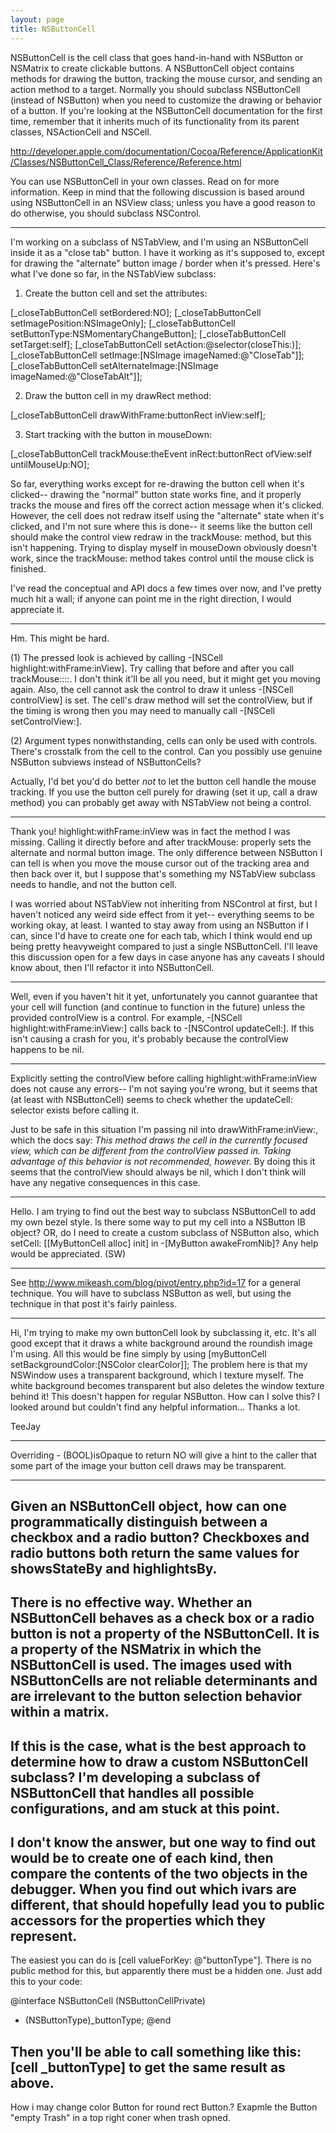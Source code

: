 ```yaml
---
layout: page
title: NSButtonCell
---
```


NSButtonCell is the cell class that goes hand-in-hand with NSButton or NSMatrix to create clickable buttons. A NSButtonCell object contains methods for drawing the button, tracking the mouse cursor, and sending an action method to a target. Normally you should subclass NSButtonCell (instead of NSButton) when you need to customize the drawing or behavior of a button. If you're looking at the NSButtonCell documentation for the first time, remember that it inherits much of its functionality from its parent classes, NSActionCell and NSCell.

http://developer.apple.com/documentation/Cocoa/Reference/ApplicationKit/Classes/NSButtonCell_Class/Reference/Reference.html

You can use NSButtonCell in your own classes. Read on for more information. Keep in mind that the following discussion is based around using NSButtonCell in an NSView class; unless you have a good reason to do otherwise, you should subclass NSControl.

----

I'm working on a subclass of NSTabView, and I'm using an NSButtonCell inside it as a "close tab" button. I have it working as it's supposed to, except for drawing the "alternate" button image / border when it's pressed. Here's what I've done so far, in the NSTabView subclass:

1) Create the button cell and set the attributes:
    
[_closeTabButtonCell setBordered:NO];
[_closeTabButtonCell setImagePosition:NSImageOnly];
[_closeTabButtonCell setButtonType:NSMomentaryChangeButton];
[_closeTabButtonCell setTarget:self];
[_closeTabButtonCell setAction:@selector(closeThis:)];
[_closeTabButtonCell setImage:[NSImage imageNamed:@"CloseTab"]];
[_closeTabButtonCell setAlternateImage:[NSImage imageNamed:@"CloseTabAlt"]];


2) Draw the button cell in my drawRect method:
    
[_closeTabButtonCell drawWithFrame:buttonRect inView:self];


3) Start tracking with the button in mouseDown:
    
[_closeTabButtonCell trackMouse:theEvent inRect:buttonRect ofView:self untilMouseUp:NO];


So far, everything works except for re-drawing the button cell when it's clicked-- drawing the "normal" button state works fine, and it properly tracks the mouse and fires off the correct action message when it's clicked. However, the cell does not redraw itself using the "alternate" state when it's clicked, and I'm not sure where this is done-- it seems like the button cell should make the control view redraw in the trackMouse: method, but this isn't happening. Trying to display myself in mouseDown obviously doesn't work, since the trackMouse: method takes control until the mouse click is finished.

I've read the conceptual and API docs a few times over now, and I've pretty much hit a wall; if anyone can point me in the right direction, I would appreciate it.

----

Hm.  This might be hard.

(1) The pressed look is achieved by calling     -[NSCell highlight:withFrame:inView].  Try calling that before and after you call trackMouse::::.  I don't think it'll be all you need, but it might get you moving again.  Also, the cell cannot ask the control to draw it unless     -[NSCell controlView] is set.  The cell's draw method will set the controlView, but if the timing is wrong then you may need to manually call     -[NSCell setControlView:].

(2) Argument types nonwithstanding, cells can only be used with controls.  There's crosstalk from the cell to the control.  Can you possibly use genuine NSButton subviews instead of NSButtonCells?

Actually, I'd bet you'd do better _not_ to let the button cell handle the mouse tracking.  If you use the button cell purely for drawing (set it up, call a draw method) you can probably get away with NSTabView not being a control.

----

Thank you!     highlight:withFrame:inView was in fact the method I was missing. Calling it directly before and after     trackMouse: properly sets the alternate and normal button image. The only difference between NSButton I can tell is when you move the mouse cursor out of the tracking area and then back over it, but I suppose that's something my NSTabView subclass needs to handle, and not the button cell.

I was worried about NSTabView not inheriting from NSControl at first, but I haven't noticed any weird side effect from it yet-- everything seems to be working okay, at least. I wanted to stay away from using an NSButton if I can, since I'd have to create one for each tab, which I think would end up being pretty heavyweight compared to just a single NSButtonCell. I'll leave this discussion open for a few days in case anyone has any caveats I should know about, then I'll refactor it into NSButtonCell.

----

Well, even if you haven't hit it yet, unfortunately you cannot guarantee that your cell will function (and continue to function in the future) unless the provided controlView is a control.  For example, -[NSCell highlight:withFrame:inView:] calls back to -[NSControl updateCell:].  If this isn't causing a crash for you, it's probably because the controlView happens to be nil.

----

Explicitly setting the controlView before calling     highlight:withFrame:inView does not cause any errors-- I'm not saying you're wrong, but it seems that (at least with NSButtonCell) seems to check whether the     updateCell: selector exists before calling it.

Just to be safe in this situation I'm passing nil into     drawWithFrame:inView:, which the docs say:
*This method draws the cell in the currently focused view, which can be different from the controlView passed in. Taking advantage of this behavior is not recommended, however.*
By doing this it seems that the controlView should always be nil, which I don't think will have any negative consequences in this case.

----

Hello. I am trying to find out the best way to subclass NSButtonCell to add my own bezel style. Is there some way to put my cell into a NSButton IB object? OR, do I need to create a custom subclass of NSButton also, which setCell: [[MyButtonCell alloc] init] in -[MyButton awakeFromNib]? Any help would be appreciated.  (SW)

----
See http://www.mikeash.com/blog/pivot/entry.php?id=17 for a general technique. You will have to subclass NSButton as well, but using the technique in that post it's fairly painless.

----

Hi, I'm trying to make my own buttonCell look by subclassing it, etc. It's all good except that it draws a white background around the roundish image I'm using. All this would be fine simply by using [myButtonCell setBackgroundColor:[NSColor clearColor]]; The problem here is that my NSWindow uses a transparent background, which I texture myself. The white background becomes transparent but also deletes the window texture behind it! This doesn't happen for regular NSButton. How can I solve this? I looked around but couldn't find any helpful information... Thanks a lot.

TeeJay

----
Overriding     - (BOOL)isOpaque to return     NO will give a hint to the caller that some part of the image your button cell draws may be transparent.

----
Given an NSButtonCell object, how can one programmatically distinguish between a checkbox and a radio button?  Checkboxes and radio buttons both return the same values for showsStateBy and highlightsBy.
----
There is no effective way.
Whether an NSButtonCell behaves as a check box or a radio button is not a property of the NSButtonCell.  It is a property of the NSMatrix in which the NSButtonCell is used.  The images used with NSButtonCells are not reliable determinants and are irrelevant to the button selection behavior within a matrix.
----
If this is the case, what is the best approach to determine how to draw a custom NSButtonCell subclass?  I'm developing a subclass of NSButtonCell that handles all possible configurations, and am stuck at this point.
----
I don't know the answer, but one way to find out would be to create one of each kind, then compare the contents of the two objects in the debugger. When you find out which ivars are different, that should hopefully lead you to public accessors for the properties which they represent.
----
The easiest you can do is     [cell valueForKey: @"buttonType"]. There is no public method for this, but apparently there must be a hidden one. Just add this to your code:
    
@interface NSButtonCell (NSButtonCellPrivate)
- (NSButtonType)_buttonType;
@end

Then you'll be able to call something like this:     [cell _buttonType] to get the same result as above.
----
How i may change color Button for round rect Button.? Exapmle the Button "empty Trash" in a top right coner when trash opned.

